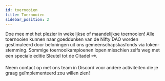 ```yaml
---
id: toernooien
title: Toernooien
sidebar_position: 2
---
```


Doe mee met het plezier in wekelijkse of maandelijkse toernooien! Alle toernooien kunnen naar goeddunken van de Nifty DAO worden gestimuleerd door beloningen uit ons gemeenschapskasfonds via token-stemming. Sommige toernooikampioenen lopen misschien zelfs weg met een speciale editie Sleutel tot de Citadel 🗝️.

Neem contact op met ons team in Discord voor andere activiteiten die je graag geïmplementeerd zou willen zien!
